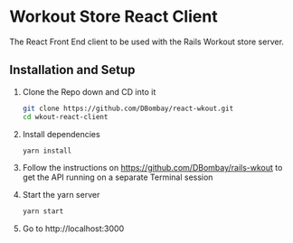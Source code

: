Workout Store React Client
===
The React Front End client to be used with the Rails Workout store server.

Installation and Setup
---
1. Clone the Repo down and CD into it
    ```bash
    git clone https://github.com/DBombay/react-wkout.git
    cd wkout-react-client
    ``` 

2. Install dependencies
    ```bash
    yarn install
    ```

3. Follow the instructions on https://github.com/DBombay/rails-wkout to get the API running on a separate Terminal session

4. Start the yarn server
    ```bash
    yarn start
    ```
5. Go to http://localhost:3000